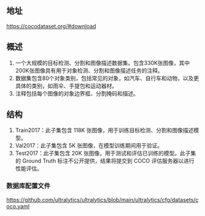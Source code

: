 ## 地址
https://cocodataset.org/#download
## 概述
1. 一个大规模的目标检测、分割和图像描述数据集。包含330K张图像，其中200K张图像具有用于对象检测、分割和图像描述任务的注释。
2. 数据集包含80个对象类别，包括常见的对象，如汽车、自行车和动物，以及更具体的类别，如雨伞、手提包和运动器材。
3. 注释包括每个图像的对象边界框、分割掩码和描述。
## 结构
1. Train2017：此子集包含 118K 张图像，用于训练目标检测、分割和图像描述模型。
2. Val2017：此子集包含 5K 张图像，在模型训练期间用于验证。
3. Test2017：此子集包含 20K 张图像，用于测试和评估已训练的模型。此子集的 Ground Truth 标注不公开提供，结果将提交到 COCO 评估服务器以进行性能评估。
### 数据库配置文件
https://github.com/ultralytics/ultralytics/blob/main/ultralytics/cfg/datasets/coco.yaml
